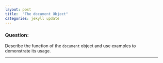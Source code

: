 ```yaml
---
layout: post
title:  "The document Object"
categories: jekyll update
---
```


### Question:
Describe the function of the `document` object and use examples to demonstrate its usage.

<hr>
